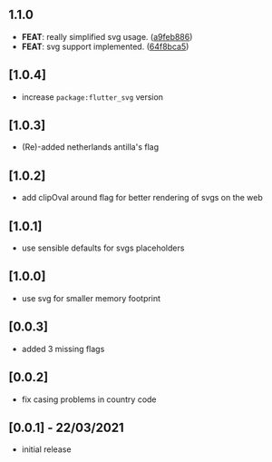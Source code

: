 ## 1.1.0

 - **FEAT**: really simplified svg usage. ([a9feb886](https://github.com/helpis-software/ocdp.git/commit/a9feb886f57db7165f3f2dd15c9e92aa13564779))
 - **FEAT**: svg support implemented. ([64f8bca5](https://github.com/helpis-software/ocdp.git/commit/64f8bca5cf6ef851d03eb367fbf986c0ee0fe858))

## [1.0.4]

* increase `package:flutter_svg` version

## [1.0.3]

* (Re)-added netherlands antilla's flag

## [1.0.2]

* add clipOval around flag for better rendering of svgs on the web

## [1.0.1]

* use sensible defaults for svgs placeholders

## [1.0.0]

* use svg for smaller memory footprint

## [0.0.3]

* added 3 missing flags

## [0.0.2]

* fix casing problems in country code

## [0.0.1] - 22/03/2021

* initial release
